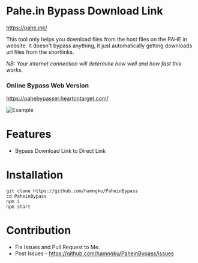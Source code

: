 # Pahe.in Bypass Download Link
https://pahe.ink/

This tool only helps you download files from the host files on the PAHE.in website. It doesn't bypass anything, it just automatically getting downloads url files from the shortlinks.

*NB: Your internet connection will determine how well and how fast this works.*

### Online Bypass Web Version
https://pahebypasser.heartontarget.com/

![Example](https://github.com/hamngku/PaheinBypass/assets/142080978/73da5d24-8778-4ef0-8660-0855c258df4d)

# Features
- Bypass Download Link to Direct Link

# Installation
```
git clone https://github.com/hamngku/PaheinBypass
cd PaheinBypass
npm i
npm start
```

# Contribution
- Fix Issues and Pull Request to Me.
- Post Issues - https://github.com/hamngku/PaheinBypass/issues
